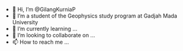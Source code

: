 - 👋 Hi, I’m @GilangKurniaP
- 👀 I’m a student of the Geophysics study program at Gadjah Mada University
- 🌱 I’m currently learning ...
- 💞️ I’m looking to collaborate on ...
- 📫 How to reach me ...

<!---
GilangKurniaP/GilangKurniaP is a ✨ special ✨ repository because its `README.md` (this file) appears on your GitHub profile.
You can click the Preview link to take a look at your changes.
--->
